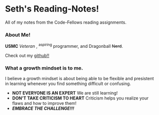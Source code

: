 # Seth's Reading-Notes!
All of my notes from the Code-Fellows reading assignments.

### About Me!

**USMC** *Veteran* , <sup>aspiring</sup> programmer, and Dragonball ~~Nerd~~. 

Check out my [github!!](https://github.com/sethppierce)

### What a growth mindset is to me.
I believe a growth mindset is about being able to be flexible and presistent in learning whenever you find something difficult or confusing. 

- **NOT EVERYONE IS AN EXPERT** We are still learning!
- **DON'T TAKE CRITICISM TO HEART** Criticism helps you realize your flaws and how to improve them!
- ***EMBRACE THE CHALLENGE!!!***

